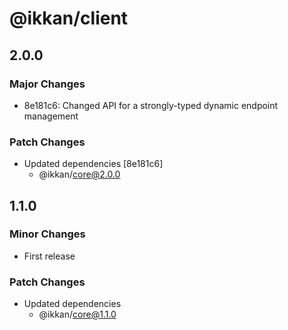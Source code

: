 # @ikkan/client

## 2.0.0

### Major Changes

- 8e181c6: Changed API for a strongly-typed dynamic endpoint management

### Patch Changes

- Updated dependencies [8e181c6]
  - @ikkan/core@2.0.0

## 1.1.0

### Minor Changes

- First release

### Patch Changes

- Updated dependencies
  - @ikkan/core@1.1.0
